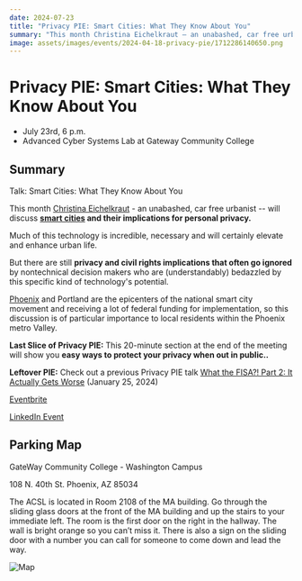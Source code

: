 ```yaml
---
date: 2024-07-23
title: "Privacy PIE: Smart Cities: What They Know About You"
summary: "This month Christina Eichelkraut – an unabashed, car free urbanist -- will discuss smart cities and their implications for personal privacy."
image: assets/images/events/2024-04-18-privacy-pie/1712286140650.png
---
```


# Privacy PIE: Smart Cities: What They Know About You

- July 23rd, 6 p.m.
- Advanced Cyber Systems Lab at Gateway Community College

## Summary

Talk: Smart Cities: What They Know About You

This month [Christina Eichelkraut](https://www.techedcollab.org/people/christina_eichelkraut.html) - an unabashed, car free urbanist -- will discuss **[smart cities](https://www.twi-global.com/technical-knowledge/faqs/what-is-a-smart-city) and their implications for personal privacy.**

Much of this technology is incredible, necessary and will certainly elevate and enhance urban life.

But there are still **privacy and civil rights implications that often go ignored** by nontechnical decision makers who are (understandably) bedazzled by this specific kind of technology's potential.

[Phoenix](https://law.asu.edu/centers/law-science-innovation/smart-cities-and-regions) and Portland are the epicenters of the national smart city movement and receiving a lot of federal funding for implementation, so this discussion is of particular importance to local residents within the Phoenix metro Valley.

**Last Slice of Privacy PIE:** This 20-minute section at the end of the meeting will show you **easy ways to protect your privacy when out in public..**

**Leftover PIE:** Check out a previous Privacy PIE talk 
[What the FISA?! Part 2: It Actually Gets Worse](https://drive.google.com/file/d/1sRJO2RDO8RmVKp88NnVCsZx06OohTR0R/view) (January 25, 2024)

[Eventbrite](https://www.eventbrite.com/e/privacy-pie-smart-cities-what-they-know-about-you-tickets-931645395457?utm-campaign=social&utm-content=attendeeshare&utm-medium=discovery&utm-term=listing&utm-source=cp&aff=ebdsshcopyurl)

[LinkedIn Event](https://www.linkedin.com/events/privacypie-smartcities-whatyour7210475982128828416/)

## Parking Map

GateWay Community College - Washington Campus 

108 N. 40th St. 
Phoenix, AZ 85034

The ACSL is located in Room 2108 of the MA building. Go through the sliding glass doors at the front of the MA building and up the stairs to your immediate left. The room is the first door on the right in the hallway. The wall is bright orange so you can’t miss it. There is also a sign on the sliding door with a number you can call for someone to come down and lead the way. 

![Map](/assets/images/events/2024-02-27-right-to-repair-workshop/FB_IMG_1707802988158.jpg)